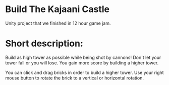 # Build The Kajaani Castle

Unity project that we finished in 12 hour game jam.

# Short description:
Build as high tower as possible while being shot by cannons!
Don't let your tower fall or you will lose.
You gain more score by building a higher tower.

You can click and drag bricks in order to build a higher tower.
Use your right mouse button to rotate the brick to a vertical
or horizontal rotation.
